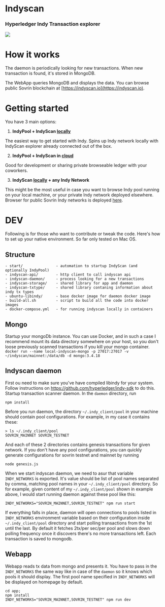 # Indyscan
### Hyperledger Indy Transaction explorer


![](indyscan-webapp/static/indyscan-logo.png)

# How it works
The daemon is periodically looking for new transactions. When new transaction is found, it's
stored in MongoDB. 

The WebApp queries MongoDB and displays the data. You can browse public Sovrin blockchain at [https://indyscan.io](https://indyscan.io).


# Getting started
You have 3 main options:

1.  **IndyPool + IndyScan [locally](start/indyscan-webapp)**

  The easiest way to get started with Indy. Spins up Indy network locally with IndyScan explorer
    already connected out of the box. 

2. **IndyPool + IndyScan in [cloud](./start/aws)**
  
  Good for development or sharing private browseable ledger with your coworkers.
  
3.  **IndyScan [locally](start/indyscan-webapp) + any Indy Network**

  This might be the most useful in case you want to browse Indy pool running on your local machine,
  or your private Indy network deployed elsewhere. Browser for public Sovrin Indy networks is deployed [here](https://indyscan.io).

# DEV
Following is for those who want to contribute or tweak the code. Here's how to set up your native environment. So far only tested on Mac OS.

## Structure
```
- start/               - automation to startup IndyScan (and optionally IndyPool)
- indyscan-api/        - http client to call indyscan api
- indyscan-daemon/     - process looking for a new transactions
- indyscan-storage/    - shared library for app and daemon
- indyscan-txtype/     - shared library contaning information about indy tx types
- ubuntu-libindy/      - base docker image for daemon docker image
- build-all.sh         - script to build all the code into docker images
- docker-compose.yml   - for running indyscan locally in containers
```

## Mongo
Startup your mongoDb instance. You can use Docker, and in such a case I recommend mount its data directory somewhere on your host, so you don't loose previously scanned transactions if you kill your mongo container.
`docker run --name local-indyscan-mongo -p 27017:27017 -v ~/indyscan/mainnet:/data/db -d mongo:3.4.18`

## Indyscan daemon
First ou need to make sure you've have compiled libindy for your system. Follow instructions on https://github.com/hyperledger/indy-sdk to do this.
Startup transaction scanner daemon. In the `daemon` directory, run
```
npm install
```
Before you run daemon, the directory `~/.indy_client/pool` in your machine should contain pool configurations. For example, in my case it contains these:
```
> ls ~/.indy_client/pool
SOVRIN_MAINNET SOVRIN_TESTNET
```
And each of these 2 directories contains genesis transactions for given network. If you don't have any pool configurations, you can quickly generate configurations for sovrin testnet and mainnet by running
```
node genesis.js
```
When we start indyscan daemon, we need to asur that variable `INDY_NETWORKS` is exported. It's value should be list of pool names separated by comma, matching pool names in your `~/.indy_client/pool` directory. 
So for example, given content of my `~/.indy_client/pool` shown in example above, I would start running daemon against these pool like this: 
```
INDY_NETWORKS="SOVRIN_MAINNET,SOVRIN_TESTNET" npm run start
```
If everything falls in place, daemon will open connections to pools listed in `INDY_NETWORKS` environment variable based on their configuration inside `~/.indy_client/pool` directory and start polling transactions from the 1st until the last.
By default it fetches 2tx/per sec/per pool and slows down polling frequency once it discovers there's no more transactions left. Each transaction is saved to mongodb. 

## Webapp
Webapp reads tx data from mongo and presents it. You have to pass in the `INDY_NETWORKS` the same way like in case of the `daemon` so it knows which pools it should display. The first pool name specified in `INDY_NETWORKS` will be displayed on homepage
by default.
```
cd app;
npm install
INDY_NETWORKS="SOVRIN_MAINNET,SOVRIN_TESTNET" npm run dev
```
